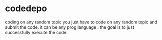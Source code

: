 # codedepo
coding on any random topic
you just have to code on any random topic and submit the code.
it can be any prog language .
the goal is to just successfully execute the code.
